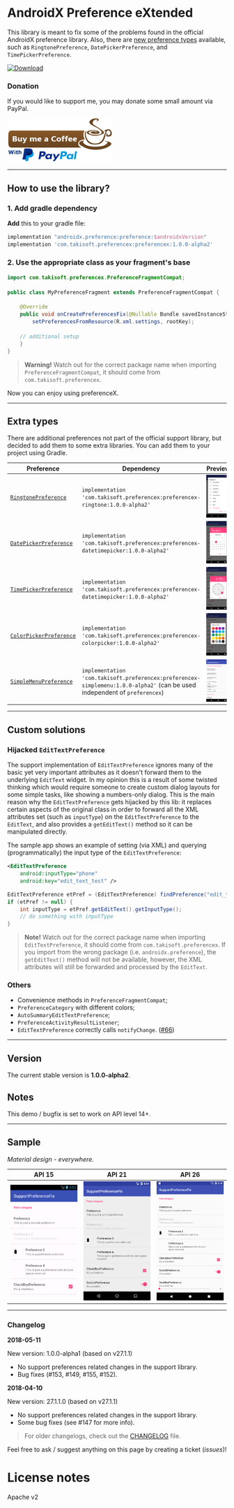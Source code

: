# AndroidX Preference eXtended

This library is meant to fix some of the problems found in the official AndroidX preference library. Also, there are [new preference types](#extra-types) available, such as `RingtonePreference`, `DatePickerPreference`, and `TimePickerPreference`.

[ ![Download](https://api.bintray.com/packages/takisoft/android/com.takisoft.preferencex%3Apreferencex/images/download.svg) ](https://bintray.com/takisoft/android/com.takisoft.preferencex%3Apreferencex/_latestVersion)

### Donation

If you would like to support me, you may donate some small amount via PayPal.

[ ![Buy me a coffee](https://raw.githubusercontent.com/Gericop/Android-Support-Preference-V7-Fix/master/images/donate.png)](https://www.paypal.me/korossyg/0eur)

---

## How to use the library?
### 1. Add gradle dependency
**Add** this to your gradle file:
```gradle
implementation "androidx.preference:preference:$androidxVersion"
implementation 'com.takisoft.preferencex:preferencex:1.0.0-alpha2'
```

### 2. Use the appropriate class as your fragment's base

```java
import com.takisoft.preferencex.PreferenceFragmentCompat;

public class MyPreferenceFragment extends PreferenceFragmentCompat {

    @Override
    public void onCreatePreferencesFix(@Nullable Bundle savedInstanceState, String rootKey) {
        setPreferencesFromResource(R.xml.settings, rootKey);
	
	// additional setup
    }
}
```
> **Warning!** Watch out for the correct package name when importing `PreferenceFragmentCompat`, it should come from `com.takisoft.preferencex`.

Now you can enjoy using preferenceX.

---

## Extra types

There are additional preferences not part of the official support library, but decided to add them to some extra libraries. You can add them to your project using Gradle.

Preference | Dependency | Preview
-|-|-
[`RingtonePreference`](https://github.com/Gericop/Android-Support-Preference-V7-Fix/wiki/Preference-types#ringtonepreference) | `implementation 'com.takisoft.preferencex:preferencex-ringtone:1.0.0-alpha2'` | ![API 26](https://raw.githubusercontent.com/Gericop/Android-Support-Preference-V7-Fix/master/images/ringtone_api26.png)
[`DatePickerPreference`](https://github.com/Gericop/Android-Support-Preference-V7-Fix/wiki/Preference-types#datepickerpreference) | `implementation 'com.takisoft.preferencex:preferencex-datetimepicker:1.0.0-alpha2'` | ![API 26](https://raw.githubusercontent.com/Gericop/Android-Support-Preference-V7-Fix/master/images/datepicker_api26.png)
[`TimePickerPreference`](https://github.com/Gericop/Android-Support-Preference-V7-Fix/wiki/Preference-types#timepickerpreference) | `implementation 'com.takisoft.preferencex:preferencex-datetimepicker:1.0.0-alpha2'` | ![API 26](https://raw.githubusercontent.com/Gericop/Android-Support-Preference-V7-Fix/master/images/timepicker_api26.png)
[`ColorPickerPreference`](https://github.com/Gericop/Android-Support-Preference-V7-Fix/wiki/Preference-types#colorpickerpreference) | `implementation 'com.takisoft.preferencex:preferencex-colorpicker:1.0.0-alpha2'` | ![API 26](https://raw.githubusercontent.com/Gericop/Android-Support-Preference-V7-Fix/master/images/colorpicker_api26_fixed.png)
[`SimpleMenuPreference`](https://github.com/Gericop/Android-Support-Preference-V7-Fix/wiki/Preference-types#simplemenupreference) | `implementation 'com.takisoft.preferencex:preferencex-simplemenu:1.0.0-alpha2'` (can be used independent of `preferencex`) | ![API 26](https://raw.githubusercontent.com/Gericop/Android-Support-Preference-V7-Fix/master/images/simplemenu_api26.png)

---

## Custom solutions

### Hijacked `EditTextPreference`
The support implementation of `EditTextPreference` ignores many of the basic yet very important attributes as it doesn't forward them to the underlying `EditText` widget. In my opinion this is a result of some twisted thinking which would require someone to create custom dialog layouts for some simple tasks, like showing a numbers-only dialog. This is the main reason why the `EditTextPreference` gets hijacked by this lib: it replaces certain aspects of the original class in order to forward all the XML attributes set (such as `inputType`) on the `EditTextPreference` to the `EditText`, and also provides a `getEditText()` method so it can be manipulated directly.

The sample app shows an example of setting (via XML) and querying (programmatically) the input type of the `EditTextPreference`:
```xml
<EditTextPreference
    android:inputType="phone"
    android:key="edit_text_test" />
```

```java
EditTextPreference etPref = (EditTextPreference) findPreference("edit_text_test");
if (etPref != null) {
    int inputType = etPref.getEditText().getInputType();
    // do something with inputType
}
```
> **Note!** Watch out for the correct package name when importing `EditTextPreference`, it should come from `com.takisoft.preferencex`. If you import from the wrong package (i.e. `androidx.preference`), the `getEditText()` method will not be available, however, the XML attributes will still be forwarded and processed by the `EditText`.

### Others

* Convenience methods in `PreferenceFragmentCompat`;
* `PreferenceCategory` with different colors;
* `AutoSummaryEditTextPreference`;
* `PreferenceActivityResultListener`;
* `EditTextPreference` correctly calls `notifyChange`. ([#66](https://github.com/Gericop/Android-Support-Preference-V7-Fix/pull/66))


---

## Version
The current stable version is **1.0.0-alpha2**.

## Notes #
This demo / bugfix is set to work on API level 14+.

---

## Sample

_Material design - everywhere._

API 15 | API 21 | API 26
-|-|-
![API 15](https://raw.githubusercontent.com/Gericop/Android-Support-Preference-V7-Fix/master/images/base_api15.png) | ![API 21](https://raw.githubusercontent.com/Gericop/Android-Support-Preference-V7-Fix/master/images/base_api21.png) | ![API 26](https://raw.githubusercontent.com/Gericop/Android-Support-Preference-V7-Fix/master/images/base_api26.png)

---

### Changelog

**2018-05-11**

New version: 1.0.0-alpha1 (based on v27.1.1)

- No support preferences related changes in the support library.
- Bug fixes (#153, #149, #155, #152).

**2018-04-10**

New version: 27.1.1.0 (based on v27.1.1)

- No support preferences related changes in the support library.
- Some bug fixes (see #147 for more info).

> For older changelogs, check out the [CHANGELOG](CHANGELOG.md) file.

Feel free to ask / suggest anything on this page by creating a ticket (*issues*)!

# License notes #
Apache v2